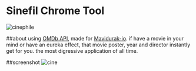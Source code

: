 # Sinefil Chrome Tool

![cinephile](http://oi61.tinypic.com/24aygew.jpg)

##about
using [OMDb API](http://www.omdbapi.com/), made for [Mavidurak-io](http://mavidurak.github.io/). if have a movie in your mind or have an eureka effect, that movie poster, year and director instantly get for you. the most digressive application of all time.

##screenshot
![cine](http://oi60.tinypic.com/2agjme.jpg)
